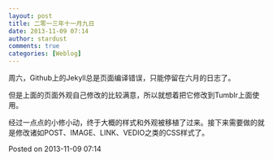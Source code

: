 ```yaml
---
layout: post
title: 二零一三年十一月九日
date: 2013-11-09 07:14
author: stardust
comments: true
categories: [Weblog]
---
```

周六，Github上的Jekyll总是页面编译错误，只能停留在六月的日志了。

但是上面的页面外观自己修改的比较满意，所以就想着把它修改到Tumblr上面使用。

经过一点点的小修小动，终于大概的样式和外观被移植了过来。接下来需要做的就是修改诸如POST、IMAGE、LINK、VEDIO之类的CSS样式了。

Posted on 2013-11-09 07:14
